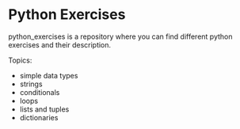 # Python Exercises
python_exercises is a repository where you can find different python exercises and their description.

Topics:
-   simple data types
-   strings
-   conditionals
-   loops
-   lists and tuples
-   dictionaries
